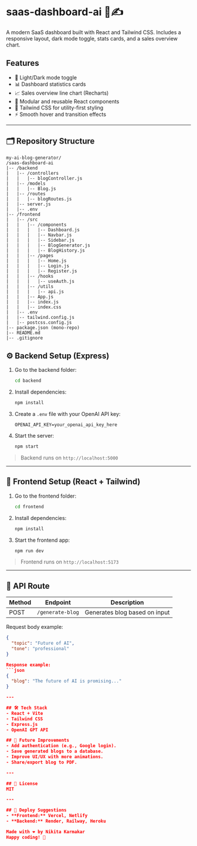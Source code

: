 # saas-dashboard-ai 🧠✍️

A modern SaaS dashboard built with React and Tailwind CSS. Includes a responsive layout, dark mode toggle, stats cards, and a sales overview chart.

## Features
- 🌙 Light/Dark mode toggle
- 📊 Dashboard statistics cards
- 📈 Sales overview line chart (Recharts)
- 📁 Modular and reusable React components
- 💨 Tailwind CSS for utility-first styling
- ⚡ Smooth hover and transition effects

---

## 🗂 Repository Structure

```
my-ai-blog-generator/
/saas-dashboard-ai
|-- /backend
|   |-- /controllers
|   |   |-- blogController.js
|   |-- /models
|   |   |-- Blog.js
|   |-- /routes
|   |   |-- blogRoutes.js
|   |-- server.js
|   |-- .env
|-- /frontend
|   |-- /src
|   |   |-- /components
|   |   |   |-- Dashboard.js
|   |   |   |-- Navbar.js
|   |   |   |-- Sidebar.js
|   |   |   |-- BlogGenerator.js
|   |   |   |-- BlogHistory.js
|   |   |-- /pages
|   |   |   |-- Home.js
|   |   |   |-- Login.js
|   |   |   |-- Register.js
|   |   |-- /hooks
|   |   |   |-- useAuth.js
|   |   |-- /utils
|   |   |   |-- api.js
|   |   |-- App.js
|   |   |-- index.js
|   |   |-- index.css
|   |-- .env
|   |-- tailwind.config.js
|   |-- postcss.config.js
|-- package.json (mono-repo)
|-- README.md
|-- .gitignore           
```

## ⚙️ Backend Setup (Express)

1. Go to the backend folder:
   ```bash
   cd backend
   ```
2. Install dependencies:
   ```bash
   npm install
   ```
3. Create a `.env` file with your OpenAI API key:
   ```env
   OPENAI_API_KEY=your_openai_api_key_here
   ```
4. Start the server:
   ```bash
   npm start
   ```

> Backend runs on `http://localhost:5000`

---

## 🎨 Frontend Setup (React + Tailwind)

1. Go to the frontend folder:
   ```bash
   cd frontend
   ```
2. Install dependencies:
   ```bash
   npm install
   ```
3. Start the frontend app:
   ```bash
   npm run dev
   ```

> Frontend runs on `http://localhost:5173`

---

## 🧪 API Route

| Method | Endpoint         | Description                      |
|--------|------------------|----------------------------------|
| POST   | `/generate-blog` | Generates blog based on input    |

Request body example:
```json
{
  "topic": "Future of AI",
  "tone": "professional"
}

Response example:
```json
{
  "blog": "The future of AI is promising..."
}

---

## 🛠 Tech Stack
- React + Vite
- Tailwind CSS
- Express.js
- OpenAI GPT API

## 🌟 Future Improvements
- Add authentication (e.g., Google login).
- Save generated blogs to a database.
- Improve UI/UX with more animations.
- Share/export blog to PDF.

---

## 📄 License
MIT

---

## 🚀 Deploy Suggestions
- **Frontend:** Vercel, Netlify
- **Backend:** Render, Railway, Heroku

Made with ❤️ by Nikita Karmakar
Happy coding! 🎉
